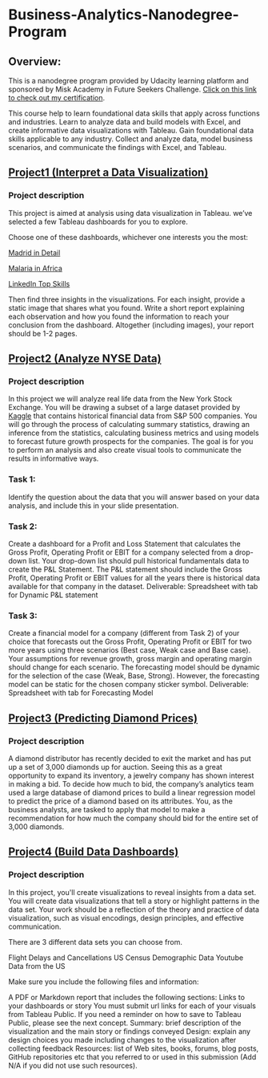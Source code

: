 # Business-Analytics-Nanodegree-Program
## Overview:
This is a nanodegree program provided by Udacity learning platform and sponsored by Misk Academy in Future Seekers Challenge. [Click on this link to check out my certification](https://confirm.udacity.com/QVEXPQG3).

This course help to learn foundational data skills that apply across functions and industries. Learn to analyze data and build models with Excel, and create informative data visualizations with Tableau. Gain foundational data skills applicable to any industry. Collect and analyze data, model business scenarios, and communicate the findings with  Excel, and Tableau.



## [Project1 (Interpret a Data Visualization)](https://github.com/TMQ5/Business-Analytics-Nanodegree-Program/blob/main/Dashboard%20for%20LinkedIn%20Top%20Skills%20Report.pdf)
### Project description

This project is aimed at analysis using data visualization in Tableau. we’ve selected a few Tableau dashboards for you to explore. 

Choose one of these dashboards, whichever one interests you the most:

[Madrid in Detail](https://public.tableau.com/views/MadridInDetail/MadridinDetail?%3Aembed=y&%3Atoolbar=yes&%3AloadOrderID=0&%3Adisplay_count=y%3F%3Aembed&%3AshowVizHome=no)

[Malaria in Africa](https://public.tableau.com/views/MakeoverMonday34Malaria_0/MalariainAfrica?:embed=y&:showVizHome=no&:display_count=y&:display_static_image=y&:bootstrapWhenNotified=true)

[LinkedIn Top Skills](https://public.tableau.com/profile/matt.chambers#!/vizhome/LinkedInTopSkills2016-MakeoverMonday/LinkedInTopSkills2016-MakeoverMonday)

Then find three insights in the visualizations. For each insight, provide a static image that shares what you found. Write a short report explaining each observation and how you found the information to reach your conclusion from the dashboard. Altogether (including images), your report should be 1-2 pages.





## [Project2 (Analyze NYSE Data)](https://github.com/TMQ5/Business-Analytics-Nanodegree-Program/blob/main/NYSE%20Project%20Presentation.pdf)
### Project description
In this project we will analyze real life data from the New York Stock Exchange. You will be drawing a subset of a large dataset provided by [Kaggle](https://www.kaggle.com/dgawlik/nyse) that contains historical financial data from S&P 500 companies. You will go through the process of calculating summary statistics, drawing an inference from the statistics, calculating business metrics and using models to forecast future growth prospects for the companies. The goal is for you to perform an analysis and also create visual tools to communicate the results in informative ways.

### Task 1:
 Identify the question about the data that you will answer based on your data analysis, and include this in your slide presentation.
 
 ### Task 2:
 Create a dashboard for a Profit and Loss Statement that calculates the Gross Profit, Operating Profit or EBIT for a company selected from a drop-down list.
Your drop-down list should pull historical fundamentals data to create the P&L Statement.
The P&L statement should include the Gross Profit, Operating Profit or EBIT values for all the years there is historical data available for that company in the dataset.
Deliverable: Spreadsheet with tab for Dynamic P&L statement

### Task 3:
Create a financial model for a company (different from Task 2) of your choice that forecasts out the Gross Profit, Operating Profit or EBIT for two more years using three scenarios (Best case, Weak case and Base case).
Your assumptions for revenue growth, gross margin and operating margin should change for each scenario.
The forecasting model should be dynamic for the selection of the case (Weak, Base, Strong). However, the forecasting model can be static for the chosen company sticker symbol.
Deliverable: Spreadsheet with tab for Forecasting Model





## [Project3 (Predicting Diamond Prices)](https://github.com/TMQ5/Business-Analytics-Nanodegree-Program/blob/main/Diamonds%20Project.pdf)
### Project description
A diamond distributor has recently decided to exit the market and has put up a set of 3,000 diamonds up for auction. Seeing this as a great opportunity to expand its inventory, a jewelry company has shown interest in making a bid. To decide how much to bid, the company’s analytics team used a large database of diamond prices to build a linear regression model to predict the price of a diamond based on its attributes. You, as the business analysts, are tasked to apply that model to make a recommendation for how much the company should bid for the entire set of 3,000 diamonds.





## [Project4 (Build Data Dashboards)](https://github.com/TMQ5/Business-Analytics-Nanodegree-Program/blob/main/Build%20Data%20Dashboards.pdf)
### Project description
In this project, you'll create visualizations to reveal insights from a data set. You will create data visualizations that tell a story or highlight patterns in the data set. Your work should be a reflection of the theory and practice of data visualization, such as visual encodings, design principles, and effective communication.

There are 3 different data sets you can choose from.

Flight Delays and Cancellations
US Census Demographic Data
Youtube Data from the US

Make sure you include the following files and information:

A PDF or Markdown report that includes the following sections:
Links to your dashboards or story
You must submit url links for each of your visuals from Tableau Public. If you need a reminder on how to save to Tableau Public, please see the next concept.
Summary: brief description of the visualization and the main story or findings conveyed
Design: explain any design choices you made including changes to the visualization after collecting feedback
Resources: list of Web sites, books, forums, blog posts, GitHub repositories etc that you referred to or used in this submission (Add N/A if you did not use such resources).
